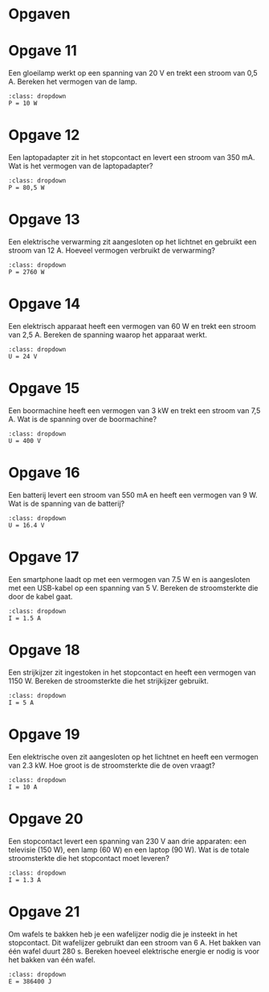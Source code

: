 # Opgaven

# Opgave 11

Een gloeilamp werkt op een spanning van 20 V en trekt een stroom van 0,5 A. Bereken het vermogen van de lamp.
```{tip}
:class: dropdown
P = 10 W
```

# Opgave 12

Een laptopadapter zit in het stopcontact en levert een stroom van 350 mA. Wat is het vermogen van de laptopadapter?
```{tip}
:class: dropdown
P = 80,5 W
```

# Opgave 13

Een elektrische verwarming zit aangesloten op het lichtnet en gebruikt een stroom van 12 A. Hoeveel vermogen verbruikt de verwarming?
```{tip}
:class: dropdown
P = 2760 W
```

# Opgave 14

Een elektrisch apparaat heeft een vermogen van 60 W en trekt een stroom van 2,5 A. Bereken de spanning waarop het apparaat werkt.
```{tip}
:class: dropdown
U = 24 V
```

# Opgave 15

Een boormachine heeft een vermogen van 3 kW en trekt een stroom van 7,5 A. Wat is de spanning over de boormachine?
```{tip}
:class: dropdown
U = 400 V
```

# Opgave 16

Een batterij levert een stroom van 550 mA en heeft een vermogen van 9 W. Wat is de spanning van de batterij?
```{tip}
:class: dropdown
U = 16.4 V
```

# Opgave 17

Een smartphone laadt op met een vermogen van 7.5 W en is aangesloten met een USB-kabel op een spanning van 5 V. Bereken de stroomsterkte die door de kabel gaat.
```{tip}
:class: dropdown
I = 1.5 A
```

# Opgave 18

Een strijkijzer zit ingestoken in het stopcontact en heeft een vermogen van 1150 W. Bereken de stroomsterkte die het strijkijzer gebruikt.
```{tip}
:class: dropdown
I = 5 A
```

# Opgave 19

Een elektrische oven zit aangesloten op het lichtnet en heeft een vermogen van 2.3 kW. Hoe groot is de stroomsterkte die de oven vraagt?
```{tip}
:class: dropdown
I = 10 A
```

# Opgave 20

Een stopcontact levert een spanning van 230 V aan drie apparaten: een televisie (150 W), een lamp (60 W) en een laptop (90 W). Wat is de totale stroomsterkte die het stopcontact moet leveren?
```{tip}
:class: dropdown
I = 1.3 A
```

# Opgave 21

Om wafels te bakken heb je een wafelijzer nodig die je insteekt in het stopcontact. Dit wafelijzer gebruikt dan een stroom van 6 A. Het bakken van één wafel duurt 280 s. Bereken hoeveel elektrische energie er nodig is voor het bakken van één wafel.
```{tip}
:class: dropdown
E = 386400 J
```